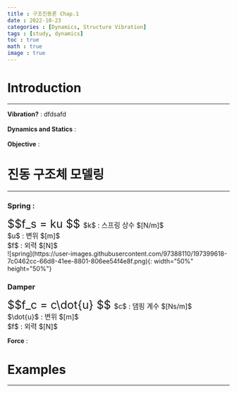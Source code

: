 ```yaml
---
title : 구조진동론 Chap.1
date : 2022-10-23
categories : [Dynamics, Structure Vibration]
tags : [study, dynamics]
toc : true
math : true
image : true
---
```


# Introduction
---

> 
**Vibration?** : dfdsafd  
<br>
**Dynamics and Statics** :  
<br>
**Objective** :


# 진동 구조체 모델링
---

>
### **Spring** :  

<div class = 'text-center'>
    <span style="font-size:180%">
        $$f_s = ku $$ </span>
    <span style='font-size:110%'>
        $k$ : 스프링 상수 $[N/m]$ <br>
        $u$ : 변위 $[m]$ <br>
        $f$ : 외력 $[N]$ <br>
    </span>
</div>
![spring](https://user-images.githubusercontent.com/97388110/197399618-7c0462cc-66d8-41ee-8801-806ee54f4e8f.png){: width="50%" height="50%"}

>
### **Damper**

<div class = 'text-center'>
    <span style="font-size:180%">
        $$f_c = c\dot{u} $$ </span>
    <span style='font-size:110%'>
        $c$ : 댐핑 계수 $[Ns/m]$ <br>
        $\dot{u}$ : 변위 $[m]$ <br>
        $f$ : 외력 $[N]$ <br>
    </span>
</div>

>
**Force** : 

# Examples
---